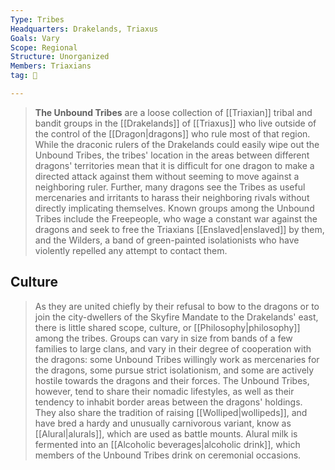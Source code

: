 ```yaml
---
Type: Tribes
Headquarters: Drakelands, Triaxus
Goals: Vary
Scope: Regional
Structure: Unorganized
Members: Triaxians
tag: 👥

---
```


> **The Unbound Tribes** are a loose collection of [[Triaxian]] tribal and bandit groups in the [[Drakelands]] of [[Triaxus]] who live outside of the control of the [[Dragon|dragons]] who rule most of that region.
> While the draconic rulers of the Drakelands could easily wipe out the Unbound Tribes, the tribes' location in the areas between different dragons' territories mean that it is difficult for one dragon to make a directed attack against them without seeming to move against a neighboring ruler. Further, many dragons see the Tribes as useful mercenaries and irritants to harass their neighboring rivals without directly implicating themselves.
> Known groups among the Unbound Tribes include the Freepeople, who wage a constant war against the dragons and seek to free the Triaxians [[Enslaved|enslaved]] by them, and the Wilders, a band of green-painted isolationists who have violently repelled any attempt to contact them.


## Culture

> As they are united chiefly by their refusal to bow to the dragons or to join the city-dwellers of the Skyfire Mandate to the Drakelands' east, there is little shared scope, culture, or [[Philosophy|philosophy]] among the tribes. Groups can vary in size from bands of a few families to large clans, and vary in their degree of cooperation with the dragons: some Unbound Tribes willingly work as mercenaries for the dragons, some pursue strict isolationism, and some are actively hostile towards the dragons and their forces.
> The Unbound Tribes, however, tend to share their nomadic lifestyles, as well as their tendency to inhabit border areas between the dragons' holdings. They also share the tradition of raising [[Wolliped|wollipeds]], and have bred a hardy and unusually carnivorous variant, know as [[Alural|alurals]], which are used as battle mounts. Alural milk is fermented into an [[Alcoholic beverages|alcoholic drink]], which members of the Unbound Tribes drink on ceremonial occasions.







